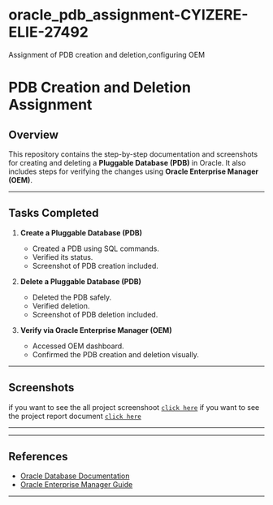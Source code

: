 # oracle_pdb_assignment-CYIZERE-ELIE-27492
Assignment of  PDB creation and deletion,configuring OEM
# PDB Creation and Deletion Assignment

## Overview
This repository contains the step-by-step documentation and screenshots for creating and deleting a **Pluggable Database (PDB)** in Oracle. It also includes steps for verifying the changes using **Oracle Enterprise Manager (OEM)**.

---

## Tasks Completed
1. **Create a Pluggable Database (PDB)**
   - Created a PDB using SQL commands.
   - Verified its status.
   - Screenshot of PDB creation included.

2. **Delete a Pluggable Database (PDB)**
   - Deleted the PDB safely.
   - Verified deletion.
   - Screenshot of PDB deletion included.

3. **Verify via Oracle Enterprise Manager (OEM)**
   - Accessed OEM dashboard.
   - Confirmed the PDB creation and deletion visually.

---

## Screenshots
if you want to see the all project screenshoot [`click here`](https://github.com/emerick149/oracle_pdb_assignment-CYIZERE-ELIE-27492/tree/main/screenshoots)
if you want to see the project report document [`click here`](https://github.com/emerick149/oracle_pdb_assignment-CYIZERE-ELIE-27492/tree/main/report)

---


---

## References
- [Oracle Database Documentation](https://docs.oracle.com/en/database/oracle/oracle-database/)
- [Oracle Enterprise Manager Guide](https://docs.oracle.com/en/enterprise-manager/)
  

---

